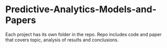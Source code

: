 # Predictive-Analytics-Models-and-Papers
Each project has its own folder in the repo. Repo includes code and paper that covers topic, analysis of results and conclusions. 
